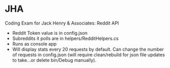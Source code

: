 # JHA
Coding Exam for Jack Henry &amp; Associates: Reddit API

- Reddit Token value is in config.json
- Subreddits it polls are in helpers/RedditHelpers.cs
- Runs as console app
- Will display stats every 20 requests by default. Can change the number of requests in config.json (will require clean/rebuild for json file updates to take...or delete bin/Debug manually).

